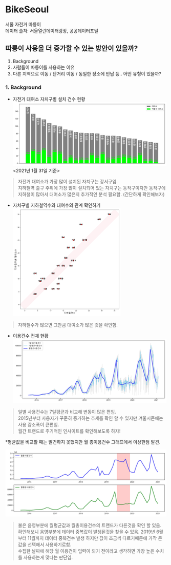 # BikeSeoul
서울 자전거 따릉이   
데이터 출처: 서울열린데이터광장, 공공데이터포털   
   
  
  
## 따릉이 사용을 더 증가할 수 있는 방안이 있을까?
1. Background
2. 사람들이 따릉이를 사용하는 이유
3. 다른 지역으로 이동 / 단거리 이동 / 동일한 장소에 반납 등.. 어떤 유형이 있을까?   

### 1. Background
+ 자전거 대여소 자치구별 설치 건수 현황
![Alt text](/img/1stationNum.jpg '자치구별 설치건수')
                         <2021년 1월 31일 기준>

> 자전거 대여소가 가장 많이 설치된 자치구는 강서구임.   
> 지하철역 출구 주위에 가장 많이 설치되어 있는 자치구는 동작구이자만 동작구에 지하철이 많아서 대여소가 많은지 추가적인 분석 필요함. (간단하게 확인해보자)

+ 자치구별 지하철역수와 대여수의 관계 확인하기
<img src='/img/2trainnum.jpg' width='70%' height='70%' title='자치구별 지하철수 연관성'></img><br/>
> 자하철수가 많으면 그만큼 대여소가 많은 것을 확인함.   

+ 이용건수 전체 현황
![Alt text](/img/3overallTrend.jpg '전체트랜드')
> 일별 사용건수는 7일평균과 비교해 변동이 많은 편임.   
> 2015년부터 사용자가 꾸준히 증가하는 추세를 확인 할 수 있지만 겨울시즌에는 사용 감소폭이 큰편임.     
> 월간 트랜드로 주기적인 인사이트를 확인해보도록 하자!   

*평균값을 비교할 때는 발견하지 못했지만 월 총이용건수 그래프에서 이상한점 발견.   

![Alt text](/img/4error.jpg '데이터이상')
> 불은 음영부분에 월평균값과 월총이용건수의 트랜드가 다른것을 확인 할 있음.   
> 확인해보니 음영부분에 데이터 중복값이 발생된것을 찾을 수 있음.
> 2019년 6월부터 11월까지 데이터 중복건수 발생 하지만 값이 조금씩 다르기때문에 가작 큰 값을 선택해서 사용하기로함.   
> 수집한 날짜에 해당 월 이용건이 입력이 되기 전이라고 생각하면 가장 높은 수치를 사용하는게 맞다는 판단임.






